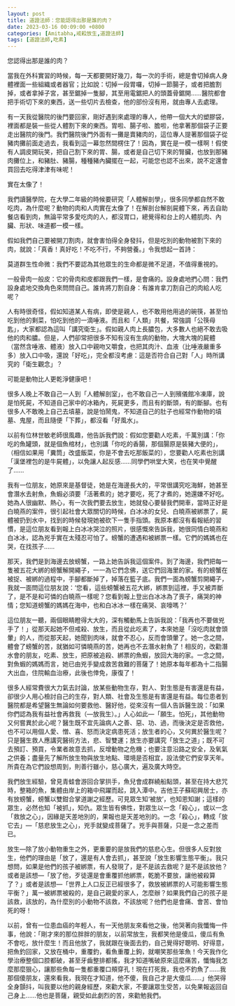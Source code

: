 ```yaml
---
layout: post
title: 道證法師：您能認得出那是誰的肉？
date: 2023-03-16 00:09:00 +0800
categories: [Amitabha,戒殺放生,道證法師]
tags: [道證法師,吃素]
---
```


您認得出那是誰的肉？

當我在外科實習的時候，每一天都要開好幾刀，每一次的手術，總是會切掉病人身體裡面一些組織或者器官；比如說：切掉一段胃囉，切掉一節腸子，或者把膽割掉，或者拿掉子宮，甚至鋸掉一隻腳，其至用電鋸把人的頭蓋骨鋸開……醫院都會把手術切下來的東西，送一些切片去檢查，他的部份沒有用，就由專人去處理。

有一天我從醫院的後門要回家，剛好遇到來處理的專人，他帶一個大大的塑膠袋，裡面都是裝一些從人體割下來的東西。胃啦、腸子啦、膽啦，他拿著那個袋子正要走出醫院的後門。我們醫院後門外面有一攤是賣豬肉的，這位專人提著那個袋子從豬肉攤前面走過去，我看到這一幕忽然間楞住了！因為，實在是一模一樣啊！假使有人調皮開玩笑，把自己割下來的胃、腸，或者是自己切下來的腎臟，也放到那豬肉攤位上，和豬肚、豬腸，種種豬內臟擺在一起，可能您也認不出來，說不定還會買回去吃得津津有味呢！

實在太像了！

我們讀醫學院，在大學二年級的時候要研究「人體解剖學」，很多同學都自然不敢吃肉，為什麼呢？動物的肉和人肉實在太像了！在解剖台解剖屍體下來，再去自助餐店看到肉，無論平常多愛吃肉的人，都沒胃口，總覺得和台上的人體肌肉、內臟、形狀、味道都一模一樣。

假如我們自己要被開刀割肉，就會害怕得全身發抖，但是吃別的動物被割下來的肉，就說：「真香！真好吃！不吃不行，不夠營養。」令我想起一首詩：

莫道群生性命微：我們不要認為其他眾生的生命都是微不足道，不值得重視的。

一般骨肉一般皮：它的骨肉和皮都跟我們一樣，是會痛的。設身處地捫心問：我們設身處地交換角色來問問自己。誰肯將刀割自身：有誰肯拿刀割自己的肉給人吃呢？

人有時很奇怪，假如知道某人有病，即使是親人，也不敢用他用過的碗筷，甚至怕吃到他的剩菜，怕吃到他的一滴唾液。而且和「人類」共餐，常強調「公筷母匙」，大家都認為這叫「講究衛生」。假如親人肉上長膿包，大多數人也絕不敢去吸他的肉和膿。但是，人們卻常把很多不知有沒有生病的動物，大塊大塊的屍體 （當然含唾液、體液）放入口中親吻又嚼食，也把其肉汁、血液（比唾液嚴重多多）放入口中吸，還說「好吃」，完全都沒考慮：這是否符合自己對「人」時所講究的「衛生觀念」？

可能是動物比人更乾淨健康吧！

很多人晚上不敢自己一人到「人體解剖室」，也不敢自己一人到殯儀館冷凍庫，說是怕死屍，不知道自己家中的冰箱內，死屍更多，而且有的斷頭，有的斷腳。也有很多人不敢晚上自己去墳墓，說是怕鬧鬼，不知道自己的肚子也經常作動物的墳墓、鬼屋，而且隨便「下葬」，都沒看「好風水」。

以前有位林世敏老師很風趣，他告訴我們說：假如您要勸人吃素，千萬別講：「你吃的魚罐頭，就是個魚棺材」，也別講「你吃的香腸，那個腸原是裝豬大便的」，（相信如果用「糞筒」改盛飯菜，你是不會去吃那飯菜的），您要勸人吃素也別講「漢堡裡包的是牛屍體」，以免讓人起反感……同學們哄堂大笑，也在笑中覺醒了……

我有一位朋友，她原來是基督徒，她是在海邊長大的，平常很講究吃海鮮，她甚至會潛水去射魚，魚蝦必須要「活著煮的」她才要吃，死了才煮的，她還嫌不好吃。她為人很幽默、熱心，有一次我們要去放生，她就發心要替我們開車，當時正好是白曉燕的案件，很引起社會大眾關切的時候，白冰冰的女兒、白曉燕被綁票了，屍體被扔到水中，找到的時候發現她被砍下一隻手指頭。我原本都沒有看報紙的習慣，是這位朋友看到報上白冰冰哭泣的照片，很感慨來告訴我，她很同情白曉燕和白冰冰，認為兇手實在太殘忍可怕了。螃蟹的遭遇和被綁票一樣。它們的媽媽也在哭，在找孩子……

那天，我們是到海邊去放螃蟹，一路上她告訴我這個案件。到了海邊，我們把每一隻被五花大綁的螃蟹解開繩子，一一為它們念佛，送它們回海里的家。有的螃蟹在被捉、被綁的過程中，手腳都斷掉了，掉落在籃子底。我們一面為螃蟹剪開繩子，我就一面問這位朋友說：‘您看，這些螃蟹被五花大綁，綁票到這裡，手又被弄斷了，是不是和可憐的白曉燕一樣呢？您看到報上登出白冰冰為了喪子，痛哭的神情；您知道螃蟹的媽媽在海中，也和白冰冰一樣在痛哭、哀嚎嗎？’

這位朋友一聽，兩個眼睛瞪得大大的，深有觸動馬上告訴我說：「我再也不要做兇手了！」從那天起她不但戒殺、放生，而且從此吃素了，本來她是「沒吃肉就會頭暈」的人，而從那天起，她聞到肉味，就會不忍心，反而會頭暈了。她一念之間，體會了螃蟹的苦，就猶如可憐曉燕的苦，她再也不去潛水射魚了！相反的，改勸潛水會的朋友，吃素、放生，把原被追殺、綁票的魚蝦，放回大海的家。一念之間，對魚蝦的媽媽而言，她已由兇手變成救苦救難的菩薩了！她原本每年都為十二指腸大出血，住院輸血治療，此後也倖免，康復了！

很多人經常費很大力氣去討論，放某些動物生存，對人、對生態是有害還是有益，卻很少人用心檢討自己的生存，對人類、社會及生態是有害還是有益。每位患者到醫院都是希望醫生無論如何要救他、醫好他，從來沒有一個人告訴醫生說：「如果你們認為我有益社會再救我（—放我生）。」人心如此—「願生。怕死」，其他動物又何嘗異於此心呢？醫生既不宜先論病人之善、惡、功、過，而後決定是否救他，也不可以用個人愛、憎、喜、怒而決定病患死活；放生者的心，又何異於醫生呢？只是醫生救人應講究醫術方法，悲、智雙運；放生亦要講究「放生之道」；既不可去預訂、預買，令業者故意去抓，反增動物之危機；也要注意沿路之安全，及氧氣之供養；盡量先了解所放生物與放生地點、環境是否相宜，設法使它們安享天年。所貴在為它們設想周到，則善行雖小，慈心廣大，遍及廣大時空。

我們放生經驗，曾見青蛙會游回合掌拱手，魚兒會成群繞船點頭，甚至在持大悲咒時，整箱的魚，集體由岸上的箱中飛躍而起，跳入潭中。吉他王子蘇昭興居士，亦有放螃蟹，螃蟹以雙鉗合掌道謝之經歷。可見眾生知‘被放’，也知恩知謝；這樣的眾生，必然也知「被抓」，知仇。眾生皆有佛性，對眾生以一念「殺心」，或以一念「救放之心」，因緣是天差地別的，果報也是天差地別的。一念「殺心」，轉成「放它去」—「慈悲放生之心」，兇手就變成菩薩了。兇手與菩薩，只是一念之差而已。

放生—除了放小動物重生之外，更重要的是放我們的慈悲心生。但很多人反對放生，他們的理由是「放了，還是有人會去抓」，甚至說「放生影響生態平衡」。我只想問，如果是他們的孩子被綁票，有人發現了，是不是該去救呢？是不是該放他？或者是該想—「放了他，歹徒還是會重覆抓他綁票，乾脆不要放，讓他被殺算了？」或者是該想—「世界上人口反正已經很多了，救放被綁票的人可能影響生態平衡？」萬一被綁票被殺的，是自己親愛的家人，怎麼辦？如果我們自己的孩子是該救，該放的，為什麼別的小動物不該救，不該放呢？他們也是會痛、會苦、會怕死的呀！

以前，曾有一位患血癌的年輕人，有一天他朋友來看他之後，他哭著向我懺悔一件事，他說：「剛才來的那位胖胖的朋友，以前常放生，我都笑他是傻瓜，傻瓜有魚不會吃，放什麼生！而且他放了，我就跟在後面去釣，自己覺得好聰明、好得意，把魚釣回家，又放在桶中，重覆釣，看魚重覆上鉤，就嘲笑那些笨魚！今天我作化學治療整個口腔都破，甚至牙齒整排都搖，我才知道嘴破原來這麼痛苦，懺悔我怎麼那麼狠心，讓那些魚每一隻都重覆口頰穿孔！現在打死我，我也不釣魚了……我那個傻朋友，還來看我，我現在才知道，他不傻，我自己才是大傻瓜……」他哭得全身顫抖，叫我要以他的親身經歷，來勸大家，不要讓眾生受苦，以免果報返回自己身上……他也是菩薩，親受如此劇烈的苦，來勸勉我們。